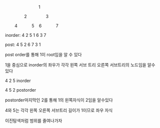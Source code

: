                             1

                2                3

        4            5    6            7



inorder: 4 2 5 1 6 3 7

post: 4 5 2 6 7 3 1

post order를 통해 1이 root임을 알 수 있다

1을 중심으로 inorder의 좌우가 각각 왼쪽 서브 트리 오른쪽 서브트리의 노드임을 알수있다

4 2 5 inorder

4 5 2 postorder

postorder마지막인 2를 통해 1의 왼쪽자식이 2임을 알수있다

4와 5는 각각 왼쪽 오른쪽 서브트리 길이가 1이므로 좌우 자식



이진탐색처럼 범위를 줄여나가자
